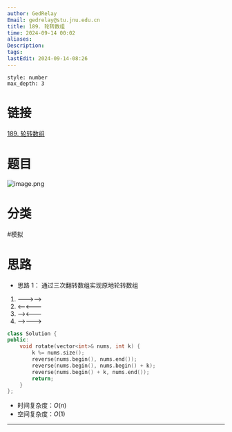 ```yaml
---
author: GedRelay
Email: gedrelay@stu.jnu.edu.cn
title: 189. 轮转数组
time: 2024-09-14 00:02
aliases: 
Description: 
tags: 
lastEdit: 2024-09-14-08:26
---
```


```toc
style: number
max_depth: 3
```

# 链接
[189. 轮转数组](https://leetcode.cn/problems/rotate-array/) 

# 题目
![image.png](https://ged-pic-bed.oss-cn-guangzhou.aliyuncs.com/img/202409140002052.png)


# 分类
#模拟 

# 思路
- 思路 1：
通过三次翻转数组实现原地轮转数组
1. --->-->
2. <--<---
3. --><---
4. -->--->

```cpp
class Solution {
public:
    void rotate(vector<int>& nums, int k) {
        k %= nums.size();
        reverse(nums.begin(), nums.end());
        reverse(nums.begin(), nums.begin() + k);
        reverse(nums.begin() + k, nums.end());
        return;
    }
};
```


- 时间复杂度：${O\left( n \right)  }$ 
- 空间复杂度：${O\left( 1 \right)  }$ 


---

